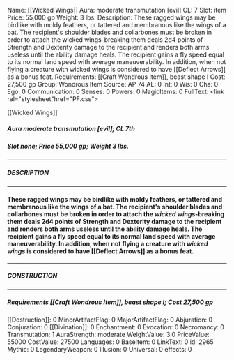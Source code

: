 Name: [[Wicked Wings]]
Aura: moderate transmutation [evil]
CL: 7
Slot: item
Price: 55,000 gp
Weight: 3 lbs.
Description: These ragged wings may be birdlike with moldy feathers, or tattered and membranous like the wings of a bat. The recipient's shoulder blades and collarbones must be broken in order to attach the wicked wings-breaking them deals 2d4 points of Strength and Dexterity damage to the recipient and renders both arms useless until the ability damage heals. The recipient gains a fly speed equal to its normal land speed with average maneuverability. In addition, when not flying a creature with wicked wings is considered to have [[Deflect Arrows]] as a bonus feat.
Requirements: [[Craft Wondrous Item]], beast shape I
Cost: 27,500 gp
Group: Wondrous Item
Source: AP 74
AL: 0
Int: 0
Wis: 0
Cha: 0
Ego: 0
Communication: 0
Senses: 0
Powers: 0
MagicItems: 0
FullText: <link rel="stylesheet"href="PF.css"><div class="heading"><p class="alignleft">[[Wicked Wings]]</p><div style="clear: both;"></div></div><div><h5><b>Aura </b>moderate transmutation [evil]; <b>CL </b>7th</h5><h5><b>Slot </b>none; <b>Price </b>55,000 gp; <b>Weight </b>3 lbs.</h5></div><hr/><div><h5><b>DESCRIPTION</b></h5></div><hr/><div><h4><p>These ragged wings may be birdlike with moldy feathers, or tattered and membranous like the wings of a bat. The recipient's shoulder blades and collarbones must be broken in order to attach the <i>wicked wings</i>-breaking them deals 2d4 points of Strength and Dexterity damage to the recipient and renders both arms useless until the ability damage heals. The recipient gains a fly speed equal to its normal land speed with average maneuverability. In addition, when not flying a creature with <i>wicked wings</i> is considered to have [[Deflect Arrows]] as a bonus feat.</p></h4></div><hr/><div><h5><b>CONSTRUCTION</b></h5></div><hr/><div><h5><b>Requirements </b>[[Craft Wondrous Item]], <i>beast shape I</i>; <b>Cost </b>27,500 gp</h5></div>
[[Destruction]]: 0
MinorArtifactFlag: 0
MajorArtifactFlag: 0
Abjuration: 0
Conjuration: 0
[[Divination]]: 0
Enchantment: 0
Evocation: 0
Necromancy: 0
Transmutation: 1
AuraStrength: moderate
WeightValue: 3.0
PriceValue: 55000
CostValue: 27500
Languages: 0
BaseItem: 0
LinkText: 0
id: 2965
Mythic: 0
LegendaryWeapon: 0
Illusion: 0
Universal: 0
effects: 0
